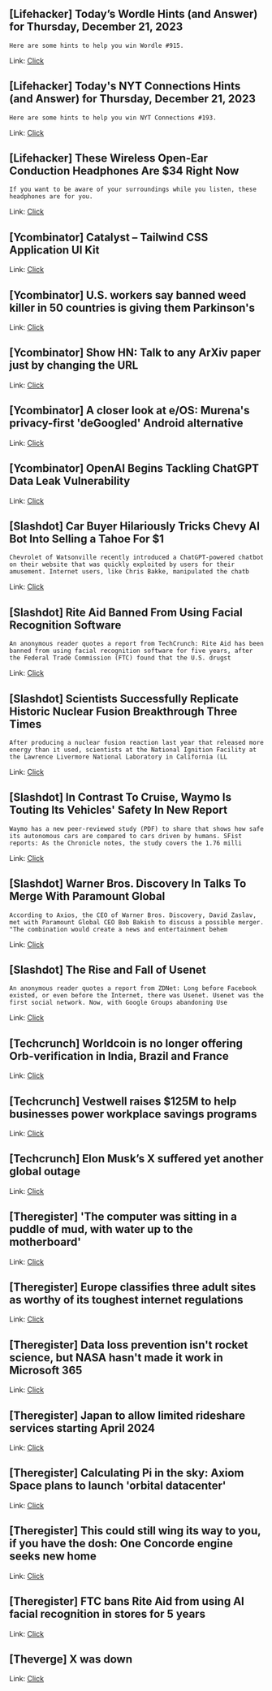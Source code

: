## [Lifehacker] Today’s Wordle Hints (and Answer) for Thursday, December 21, 2023
```
Here are some hints to help you win Wordle #915.
```

Link: [Click](https://lifehacker.com/entertainment/wordle-answer-today-december-21-2023)

## [Lifehacker] Today's NYT Connections Hints (and Answer) for Thursday, December 21, 2023
```
Here are some hints to help you win NYT Connections #193.
```

Link: [Click](https://lifehacker.com/entertainment/nyt-connections-answer-today-december-21-2023)

## [Lifehacker] These Wireless Open-Ear Conduction Headphones Are $34 Right Now
```
If you want to be aware of your surroundings while you listen, these headphones are for you.
```

Link: [Click](https://lifehacker.com/tech/open-ear-conduction-headphones-sale)

## [Ycombinator] Catalyst – Tailwind CSS Application UI Kit
Link: [Click](https://tailwindui.com/templates/catalyst)

## [Ycombinator] U.S. workers say banned weed killer in 50 countries is giving them Parkinson's
Link: [Click](https://www.latimes.com/environment/story/2023-12-20/california-workers-say-herbicide-is-giving-them-parkinsons)

## [Ycombinator] Show HN: Talk to any ArXiv paper just by changing the URL
Link: [Click](https://github.com/evanhu1/talk2arxiv)

## [Ycombinator] A closer look at e/OS: Murena's privacy-first 'deGoogled' Android alternative
Link: [Click](https://techcrunch.com/2023/09/05/murena-eos-fairphone-4/)

## [Ycombinator] OpenAI Begins Tackling ChatGPT Data Leak Vulnerability
Link: [Click](https://embracethered.com/blog/posts/2023/openai-data-exfiltration-first-mitigations-implemented/)

## [Slashdot] Car Buyer Hilariously Tricks Chevy AI Bot Into Selling a Tahoe For $1
```
Chevrolet of Watsonville recently introduced a ChatGPT-powered chatbot on their website that was quickly exploited by users for their amusement. Internet users, like Chris Bakke, manipulated the chatb
```

Link: [Click](https://entertainment.slashdot.org/story/23/12/21/0518215/car-buyer-hilariously-tricks-chevy-ai-bot-into-selling-a-tahoe-for-1?utm_source=rss1.0mainlinkanon&utm_medium=feed)

## [Slashdot] Rite Aid Banned From Using Facial Recognition Software
```
An anonymous reader quotes a report from TechCrunch: Rite Aid has been banned from using facial recognition software for five years, after the Federal Trade Commission (FTC) found that the U.S. drugst
```

Link: [Click](https://yro.slashdot.org/story/23/12/21/003208/rite-aid-banned-from-using-facial-recognition-software?utm_source=rss1.0mainlinkanon&utm_medium=feed)

## [Slashdot] Scientists Successfully Replicate Historic Nuclear Fusion Breakthrough Three Times
```
After producing a nuclear fusion reaction last year that released more energy than it used, scientists at the National Ignition Facility at the Lawrence Livermore National Laboratory in California (LL
```

Link: [Click](https://hardware.slashdot.org/story/23/12/20/2356218/scientists-successfully-replicate-historic-nuclear-fusion-breakthrough-three-times?utm_source=rss1.0mainlinkanon&utm_medium=feed)

## [Slashdot] In Contrast To Cruise, Waymo Is Touting Its Vehicles' Safety In New Report
```
Waymo has a new peer-reviewed study (PDF) to share that shows how safe its autonomous cars are compared to cars driven by humans. SFist reports: As the Chronicle notes, the study covers the 1.76 milli
```

Link: [Click](https://tech.slashdot.org/story/23/12/20/2316253/in-contrast-to-cruise-waymo-is-touting-its-vehicles-safety-in-new-report?utm_source=rss1.0mainlinkanon&utm_medium=feed)

## [Slashdot] Warner Bros. Discovery In Talks To Merge With Paramount Global
```
According to Axios, the CEO of Warner Bros. Discovery, David Zaslav, met with Paramount Global CEO Bob Bakish to discuss a possible merger. "The combination would create a news and entertainment behem
```

Link: [Click](https://slashdot.org/story/23/12/20/2311203/warner-bros-discovery-in-talks-to-merge-with-paramount-global?utm_source=rss1.0mainlinkanon&utm_medium=feed)

## [Slashdot] The Rise and Fall of Usenet
```
An anonymous reader quotes a report from ZDNet: Long before Facebook existed, or even before the Internet, there was Usenet. Usenet was the first social network. Now, with Google Groups abandoning Use
```

Link: [Click](https://tech.slashdot.org/story/23/12/20/2147253/the-rise-and-fall-of-usenet?utm_source=rss1.0mainlinkanon&utm_medium=feed)

## [Techcrunch] Worldcoin is no longer offering Orb-verification in India, Brazil and France
Link: [Click](https://techcrunch.com/2023/12/20/worldcoin-is-no-longer-offering-orb-verification-in-india-brazil-and-france/)

## [Techcrunch] Vestwell raises $125M to help businesses power workplace savings programs
Link: [Click](https://techcrunch.com/2023/12/20/vestwell-raises-125m-in-preempted-round-of-funding-to-help-businesses-power-workplace-savings-programs/)

## [Techcrunch] Elon Musk’s X suffered yet another global outage
Link: [Click](https://techcrunch.com/2023/12/20/x-twitter-down-for-users-outage/)

## [Theregister] 'The computer was sitting in a puddle of mud, with water up to the motherboard'
Link: [Click](https://go.theregister.com/feed/www.theregister.com/2023/12/21/on_call/)

## [Theregister] Europe classifies three adult sites as worthy of its toughest internet regulations
Link: [Click](https://go.theregister.com/feed/www.theregister.com/2023/12/21/europe_nsfw_vlops_sites/)

## [Theregister] Data loss prevention isn't rocket science, but NASA hasn't made it work in Microsoft 365
Link: [Click](https://go.theregister.com/feed/www.theregister.com/2023/12/21/nasa_oig_privacy_review/)

## [Theregister] Japan to allow limited rideshare services starting April 2024
Link: [Click](https://go.theregister.com/feed/www.theregister.com/2023/12/21/japan_ridesharing_2024/)

## [Theregister] Calculating Pi in the sky: Axiom Space plans to launch 'orbital datacenter'
Link: [Click](https://go.theregister.com/feed/www.theregister.com/2023/12/21/axiom_orbital_datacenter/)

## [Theregister] This could still wing its way to you, if you have the dosh: One Concorde engine seeks new home
Link: [Click](https://go.theregister.com/feed/www.theregister.com/2023/12/20/concorde_engine_auction/)

## [Theregister] FTC bans Rite Aid from using AI facial recognition in stores for 5 years
Link: [Click](https://go.theregister.com/feed/www.theregister.com/2023/12/20/rite_aid_facial_recognition/)

## [Theverge] X was down
Link: [Click](https://www.theverge.com/2023/12/21/24010656/x-is-down-twitter-outage)

